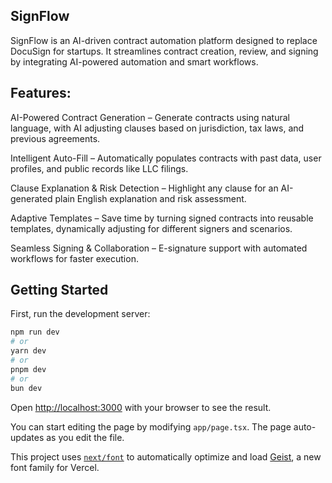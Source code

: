 ## SignFlow

SignFlow is an AI-driven contract automation platform designed to replace DocuSign for startups. It streamlines contract creation, review, and signing by integrating AI-powered automation and smart workflows.

## Features:

AI-Powered Contract Generation – Generate contracts using natural language, with AI adjusting clauses based on jurisdiction, tax laws, and previous agreements.

Intelligent Auto-Fill – Automatically populates contracts with past data, user profiles, and public records like LLC filings.

Clause Explanation & Risk Detection – Highlight any clause for an AI-generated plain English explanation and risk assessment.

Adaptive Templates – Save time by turning signed contracts into reusable templates, dynamically adjusting for different signers and scenarios.

Seamless Signing & Collaboration – E-signature support with automated workflows for faster execution.

## Getting Started

First, run the development server:

```bash
npm run dev
# or
yarn dev
# or
pnpm dev
# or
bun dev
```

Open [http://localhost:3000](http://localhost:3000) with your browser to see the result.

You can start editing the page by modifying `app/page.tsx`. The page auto-updates as you edit the file.

This project uses [`next/font`](https://nextjs.org/docs/app/building-your-application/optimizing/fonts) to automatically optimize and load [Geist](https://vercel.com/font), a new font family for Vercel.
